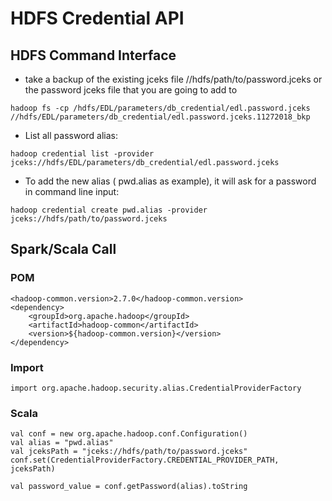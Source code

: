 # HDFS Credential API
## HDFS Command Interface

* take a backup of the existing jceks file //hdfs/path/to/password.jceks
	or the password jceks file that you are going to add to
```
hadoop fs -cp /hdfs/EDL/parameters/db_credential/edl.password.jceks //hdfs/EDL/parameters/db_credential/edl.password.jceks.11272018_bkp
```
* List all password alias: 
```
hadoop credential list -provider jceks://hdfs/EDL/parameters/db_credential/edl.password.jceks
```
* To add the new alias ( pwd.alias as example), it will ask for a password in command line input: 
```
hadoop credential create pwd.alias -provider jceks://hdfs/path/to/password.jceks
```

## Spark/Scala Call
### POM
```
<hadoop-common.version>2.7.0</hadoop-common.version>
<dependency>
    <groupId>org.apache.hadoop</groupId>
    <artifactId>hadoop-common</artifactId>
    <version>${hadoop-common.version}</version>
</dependency>
```

### Import
```
import org.apache.hadoop.security.alias.CredentialProviderFactory
```

### Scala
```
val conf = new org.apache.hadoop.conf.Configuration()
val alias = "pwd.alias"
val jceksPath = "jceks://hdfs/path/to/password.jceks"
conf.set(CredentialProviderFactory.CREDENTIAL_PROVIDER_PATH, jceksPath)

val password_value = conf.getPassword(alias).toString
```
